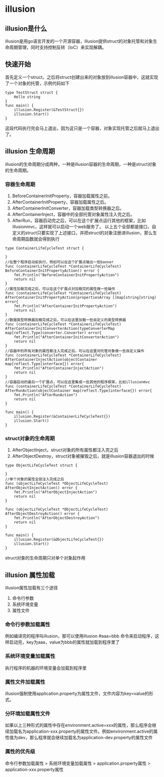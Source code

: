 # illusion
## illusion是什么
illusion是用go语言开发的一个开源容器，illusion提供struct的对象托管和对象生命周期管理，同时支持控制反转（IoC）来实现解耦。
## 快速开始
首先定义一个struct，之后将struct创建出来的对象放到illusion容器中，这就实现了一个对象的托管，示例代码如下
```
type TestStruct struct {
	Hello string
}
func main() {
	illusion.Register(&TestStruct{})
	illusion.Start()
}
```
这段代码执行完会马上退出，因为这只是一个容器，对象实现托管之后就马上退出了。
## illusion 生命周期
illusion的生命周期分成两种，一种是illusion容器的生命周期，一种是struct对象的生命周期。
### 容器生命周期
1. BeforeContainerInitProperty，容器加载属性之前。
2. AfterContainerInitProperty，容器加载属性之后。
3. AfterContainerInitConverter，容器加载类型转换器之后。
4. AfterContainerInject，容器中的全部托管对象属性注入完之后。
5. AfterRun，容器启动完之后，可以在这个扩展点运行其他的框架，比如illusionmvc，这样就可以启动一个web服务了。
以上五个全部都是接口，自定义的struct只要实现了上述接口，并把struct的对象注册进illusion，那么生命周期函数就会得到执行
```
type ContainerLifeCycleTest struct {

}
//在整个程序启动前执行，例如可以在这个扩展点输出一些banner
func (containerLifeCycleTest *ContainerLifeCycleTest) BeforeContainerInitPropertyAction() error {
	fmt.Println("BeforeContainerInitPropertyAction")
	return nil
}
//属性加载完成之后，可以在这个扩展点对加载完的属性做一些操作
func (containerLifeCycleTest *ContainerLifeCycleTest) AfterContainerInitPropertyAction(propertiesArray []map[string]string) error{
	fmt.Println("AfterContainerInitPropertyAction")
	return nil
}
//数据类型转换器加载完成之后，可以在这里加载一些自定义的类型转换器
func (containerLifeCycleTest *ContainerLifeCycleTest) AfterContainerInitConverterAction(typeConverterMap map[reflect.Type]converter.Converter) error{
	fmt.Println("AfterContainerInitConverterAction")
	return nil
}
//容器中的所有对象的属性都注入完成之后，可以在这里对托管对象做一些自定义操作
func (containerLifeCycleTest *ContainerLifeCycleTest) AfterContainerInjectAction(objectContainer map[reflect.Type]interface{}) error{
	fmt.Println("AfterContainerInjectAction")
	return nil
}
//容器启动的最后一个扩展点，可以在这里集成一些其他的程序框架，比如illusionmvc
func (containerLifeCycleTest *ContainerLifeCycleTest) AfterRunAction(objectContainer map[reflect.Type]interface{}) error{
	fmt.Println("AfterRunAction")
	return nil
}

func main() {
	illusion.Register(&ContainerLifeCycleTest{})
	illusion.Start()
}
```
### struct对象的生命周期
1. AfterObjectInject，struct对象的所有属性都注入完之后
2. AfterObjectDestroy，struct对象被摧毁之后，就是illusion容器退出的时候
```
type ObjectLifeCycleTest struct {

}
//单个对象的属性全部注入完成之后
func (objectLifeCycleTest *ObjectLifeCycleTest) AfterObjectInjectAction() error {
	fmt.Println("AfterObjectInjectAction")
	return nil
}

func (objectLifeCycleTest *ObjectLifeCycleTest) AfterObjectDestroyAction() error {
	fmt.Println("AfterObjectDestroyAction")
	return nil
}

func main() {
	illusion.Register(&ObjectLifeCycleTest{})
	illusion.Start()
}
```
struct对象的生命周期只对单个对象起作用

## illusion 属性加载
illusion属性加载有三个途径
1. 命令行参数
2. 系统环境变量
3. 属性文件

### 命令行参数加载属性
例如编译完的程序叫illusion，那可以使用illusion #aaa=bbb 命令来启动程序，这样启动完，key为aaa，value为bbb的属性就加载到程序里了
### 系统环境变量加载属性
执行程序的机器的环境变量会加载到程序里
### 属性文件加载属性
illusion强制使用application.property为属性文件，文件内容为key=value的形式。
### 分环境加载属性文件
如果以上三种形式的属性中存在environment.active=xxx的属性，那么程序会继续加载名为application-xxx.property的属性文件。例如environment.active的属性值为dev，那么程序就会继续加载名为application-dev.property的属性文件
### 属性的优先级
命令行参数加载属性 > 系统环境变量加载属性 > application.property属性 > application-xxx.property属性